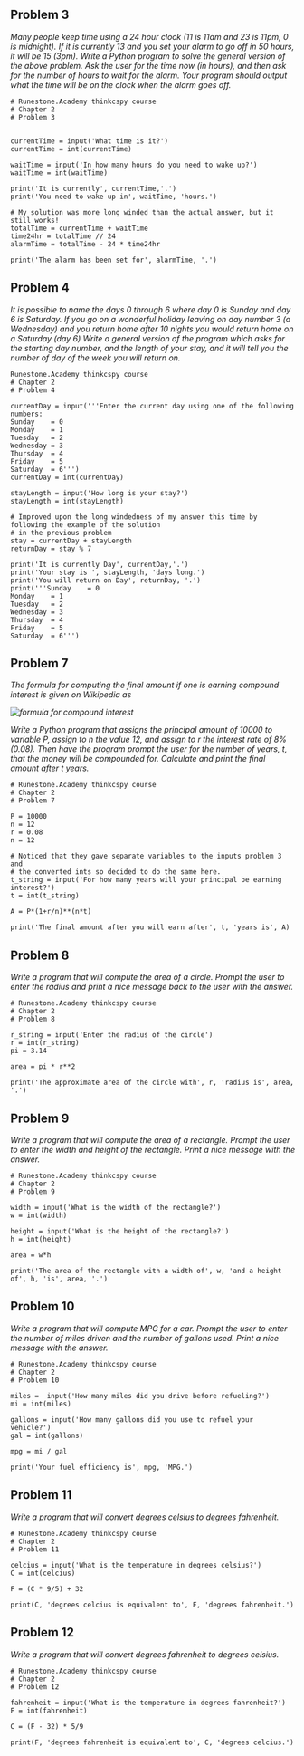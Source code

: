 Problem 3
---------

_Many people keep time using a 24 hour clock (11 is 11am and 23 is 11pm, 0 is midnight). If it is currently 13 and you set your alarm to go off in 50 hours, it will be 15 (3pm). Write a Python program to solve the general version of the above problem. Ask the user for the time now (in hours), and then ask for the number of hours to wait for the alarm. Your program should output what the time will be on the clock when the alarm goes off._

```text-x-python
# Runestone.Academy thinkcspy course
# Chapter 2
# Problem 3


currentTime = input('What time is it?')
currentTime = int(currentTime)

waitTime = input('In how many hours do you need to wake up?')
waitTime = int(waitTime)

print('It is currently', currentTime,'.')
print('You need to wake up in', waitTime, 'hours.')

# My solution was more long winded than the actual answer, but it still works!
totalTime = currentTime + waitTime
time24hr = totalTime // 24
alarmTime = totalTime - 24 * time24hr

print('The alarm has been set for', alarmTime, '.')
```

Problem 4
---------

_It is possible to name the days 0 through 6 where day 0 is Sunday and day 6 is Saturday. If you go on a wonderful holiday leaving on day number 3 (a Wednesday) and you return home after 10 nights you would return home on a Saturday (day 6) Write a general version of the program which asks for the starting day number, and the length of your stay, and it will tell you the number of day of the week you will return on._

```text-x-python
Runestone.Academy thinkcspy course
# Chapter 2
# Problem 4

currentDay = input('''Enter the current day using one of the following numbers:
Sunday    = 0
Monday    = 1
Tuesday   = 2
Wednesday = 3
Thursday  = 4
Friday    = 5
Saturday  = 6''')
currentDay = int(currentDay)

stayLength = input('How long is your stay?')
stayLength = int(stayLength)

# Improved upon the long windedness of my answer this time by following the example of the solution 
# in the previous problem
stay = currentDay + stayLength
returnDay = stay % 7

print('It is currently Day', currentDay,'.')
print('Your stay is ', stayLength, 'days long.')
print('You will return on Day', returnDay, '.')
print('''Sunday    = 0
Monday    = 1
Tuesday   = 2
Wednesday = 3
Thursday  = 4
Friday    = 5
Saturday  = 6''')
```

Problem 7
---------

_The formula for computing the final amount if one is earning compound interest is given on Wikipedia as_

_![formula for compound interest](api/images/9sYRfd0tfbOC/compoundInterest.png)_

_Write a Python program that assigns the principal amount of 10000 to variable P, assign to n the value 12, and assign to r the interest rate of 8% (0.08). Then have the program prompt the user for the number of years, t, that the money will be compounded for. Calculate and print the final amount after t years._

```text-x-python
# Runestone.Academy thinkcspy course
# Chapter 2
# Problem 7

P = 10000 
n = 12
r = 0.08
n = 12

# Noticed that they gave separate variables to the inputs problem 3 and
# the converted ints so decided to do the same here.
t_string = input('For how many years will your principal be earning interest?')
t = int(t_string)

A = P*(1+r/n)**(n*t)

print('The final amount after you will earn after', t, 'years is', A)
```

Problem 8
---------

_Write a program that will compute the area of a circle. Prompt the user to enter the radius and print a nice message back to the user with the answer._

```text-x-python
# Runestone.Academy thinkcspy course
# Chapter 2
# Problem 8

r_string = input('Enter the radius of the circle')
r = int(r_string)
pi = 3.14

area = pi * r**2

print('The approximate area of the circle with', r, 'radius is', area, '.')
```

Problem 9
---------

_Write a program that will compute the area of a rectangle. Prompt the user to enter the width and height of the rectangle. Print a nice message with the answer._

```text-x-python
# Runestone.Academy thinkcspy course
# Chapter 2
# Problem 9

width = input('What is the width of the rectangle?')
w = int(width)

height = input('What is the height of the rectangle?')
h = int(height)

area = w*h

print('The area of the rectangle with a width of', w, 'and a height of', h, 'is', area, '.')
```

Problem 10
----------

_Write a program that will compute MPG for a car. Prompt the user to enter the number of miles driven and the number of gallons used. Print a nice message with the answer._

```text-x-python
# Runestone.Academy thinkcspy course
# Chapter 2
# Problem 10

miles =  input('How many miles did you drive before refueling?')
mi = int(miles)

gallons = input('How many gallons did you use to refuel your vehicle?')
gal = int(gallons)

mpg = mi / gal

print('Your fuel efficiency is', mpg, 'MPG.')
```

Problem 11
----------

_Write a program that will convert degrees celsius to degrees fahrenheit._

```text-x-python
# Runestone.Academy thinkcspy course
# Chapter 2
# Problem 11

celcius = input('What is the temperature in degrees celsius?')
C = int(celcius)

F = (C * 9/5) + 32

print(C, 'degrees celcius is equivalent to', F, 'degrees fahrenheit.')
```

Problem 12
----------

_Write a program that will convert degrees fahrenheit to degrees celsius._

```text-x-python
# Runestone.Academy thinkcspy course
# Chapter 2
# Problem 12

fahrenheit = input('What is the temperature in degrees fahrenheit?')
F = int(fahrenheit)

C = (F - 32) * 5/9

print(F, 'degrees fahrenheit is equivalent to', C, 'degrees celcius.')
```
